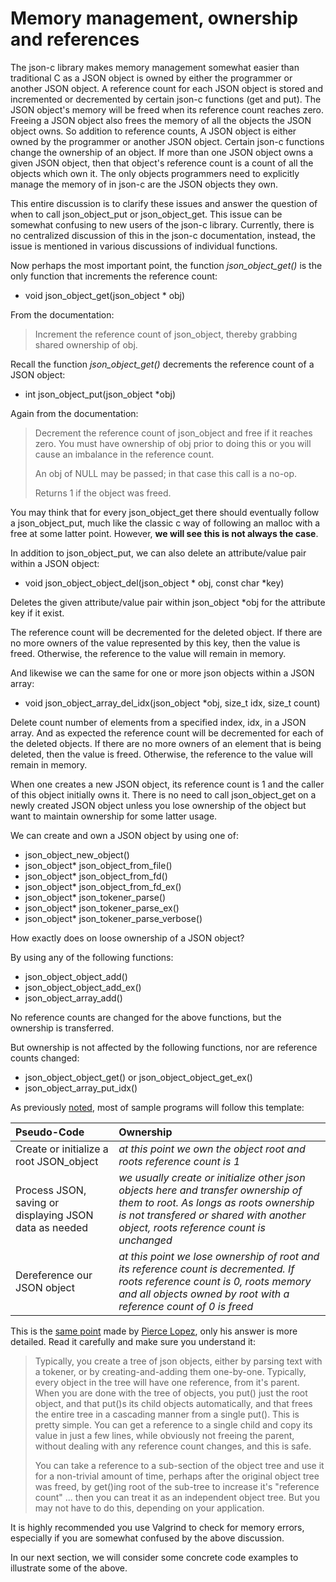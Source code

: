 # Memory management, ownership and references

The json-c library makes memory management somewhat easier than traditional C as a JSON object is owned by either the programmer or another JSON object. A reference count for each JSON object is stored and incremented or decremented by certain json-c functions (get and put).  The JSON object's memory will be freed when its reference count reaches zero. Freeing a JSON object also frees the memory of all the objects the JSON object owns. So addition to reference counts, A JSON object is either owned by the programmer or another JSON object. Certain json-c functions change the ownership of an object. If more than one JSON object owns a given JSON object, then that object's reference count is a count of all the objects which own it. The only objects programmers need to explicitly manage the memory of in json-c are the JSON objects they own.

This entire discussion is to clarify these issues and answer the question of when to call json_object_put or json_object_get. This issue can be somewhat confusing to new users of the json-c library. Currently, there is no centralized discussion of this in the json-c documentation, instead, the issue is mentioned in various discussions of individual functions.

Now perhaps the most important point, the function _*json_object_get()*_ is the only function that increments the reference count:

- void json_object_get(json_object \* obj)

From the documentation:

> Increment the reference count of json_object, thereby grabbing shared ownership of obj. 

Recall the function _*json_object_get()*_ decrements the reference count of a JSON object:

- int json_object_put(json_object \*obj)

Again from the documentation:

> Decrement the reference count of json_object and free if it reaches zero.
> You must have ownership of obj prior to doing this or you will cause an imbalance in the reference count.
>
> An obj of NULL may be passed; in that case this call is a no-op.
>
> Returns 1 if the object was freed.

You may think that for every json_object_get there should eventually follow a json_object_put, much like the classic c way of following an malloc with a free at some latter point. However, **we will see this is not always the case**.

In addition to json_object_put, we can also delete an attribute/value pair within a JSON object:

- void json_object_object_del(json_object * obj, const char *key)

Deletes the given attribute/value pair within json_object *obj for the attribute key if it exist. 

The reference count will be decremented for the deleted object. If there are no more owners of the value represented by this key, then the value is freed. Otherwise, the reference to the value will remain in memory.

And likewise we can the same for one or more json objects within a JSON array:

- void json_object_array_del_idx(json_object *obj, size_t idx, size_t count) 

Delete count number of elements from a specified index, idx, in a JSON array. And as expected the reference count will be decremented for each of the deleted objects. If there are no more owners of an element that is being deleted, then the value is freed. Otherwise, the reference to the value will remain in memory.

When one creates a new JSON object, its reference count is 1 and the caller of this object initially owns it. There is no need to call json_object_get on a newly created JSON object unless you lose ownership of the object but want to maintain ownership for some latter usage.

We can create and own a JSON object by using one of:

- json_object_new_object() 
- json_object* json_object_from_file()
- json_object* json_object_from_fd()
- json_object* json_object_from_fd_ex()
- json_object* json_tokener_parse()
- json_object* json_tokener_parse_ex()
- json_object* json_tokener_parse_verbose()

How exactly does on loose ownership of a JSON object?

By using any of the following functions:

- json_object_object_add()
- json_object_object_add_ex()
- json_object_array_add() 

No reference counts are changed for the above functions, but the ownership is transferred.

But ownership is not affected by the following functions, nor are reference counts changed:
    
- json_object_object_get() or json_object_object_get_ex()
- json_object_array_put_idx()

As previously [noted](https://github.com/rbtylee/tutorial-jsonc/blob/master/tutorial/File.md), most of sample programs will follow this template:

|  Pseudo-Code                            | Ownership                                                                                         |
| :-------------------------------------- | :------------------------------------------------------------------------------------------- |
| Create or initialize a root JSON_object |  _*at this point we own the object root and roots reference count is 1*_ |
| Process JSON, saving or displaying JSON data as needed | _*we usually create or initialize other json objects here and transfer ownership of them to root. As longs as roots ownership is not transfered or shared with another object, roots reference count is unchanged*_ |
| Dereference our JSON object |  _*at this point we lose ownership of root and its reference count is decremented. If roots reference count is 0, roots memory and all objects owned by root with a reference count of 0 is freed*_ |


This is the [same point](https://github.com/json-c/json-c/issues/642#issuecomment-656326298) made by [Pierce Lopez](https://github.com/ploxiln), only his answer is more detailed. Read it carefully and make sure you understand it:

> Typically, you create a tree of json objects, either by parsing text with a tokener, or by creating-and-adding them  one-by-one. Typically, every object in the tree will have one reference, from it's parent. When you are done with the tree of objects, you put() just the root object, and that put()s its child objects automatically, and that frees the entire tree in a cascading manner from a single put(). This is pretty simple. You can get a reference to a single child and copy its value in just a few lines, while obviously not freeing the parent, without dealing with any reference count changes, and this is safe.
> 
> You can take a reference to a sub-section of the object tree and use it for a non-trivial amount of time, perhaps after the original object tree was freed, by get()ing root of the sub-tree to increase it's "reference count" ... then you can treat it as an independent object tree. But you may not have to do this, depending on your application.
    
It is highly recommended you use Valgrind to check for memory errors, especially if you are somewhat confused  by the above discussion.

In our next section, we will consider some concrete code examples to illustrate some of the above.
